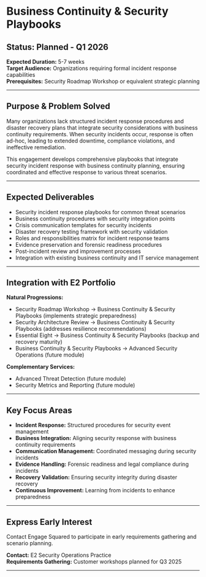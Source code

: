 # Business Continuity & Security Playbooks

## Status: Planned - Q1 2026
**Expected Duration:** 5-7 weeks  
**Target Audience:** Organizations requiring formal incident response capabilities  
**Prerequisites:** Security Roadmap Workshop or equivalent strategic planning

---

## Purpose & Problem Solved

Many organizations lack structured incident response procedures and disaster recovery plans that integrate security considerations with business continuity requirements. When security incidents occur, response is often ad-hoc, leading to extended downtime, compliance violations, and ineffective remediation.

This engagement develops comprehensive playbooks that integrate security incident response with business continuity planning, ensuring coordinated and effective response to various threat scenarios.

---

## Expected Deliverables

- Security incident response playbooks for common threat scenarios
- Business continuity procedures with security integration points
- Crisis communication templates for security incidents
- Disaster recovery testing framework with security validation
- Roles and responsibilities matrix for incident response teams
- Evidence preservation and forensic readiness procedures
- Post-incident review and improvement processes
- Integration with existing business continuity and IT service management

---

## Integration with E2 Portfolio

**Natural Progressions:**
- Security Roadmap Workshop → Business Continuity & Security Playbooks (implements strategic preparedness)
- Security Architecture Review → Business Continuity & Security Playbooks (addresses resilience recommendations)
- Essential Eight → Business Continuity & Security Playbooks (backup and recovery maturity)
- Business Continuity & Security Playbooks → Advanced Security Operations (future module)

**Complementary Services:**
- Advanced Threat Detection (future module)
- Security Metrics and Reporting (future module)

---

## Key Focus Areas

- **Incident Response:** Structured procedures for security event management
- **Business Integration:** Aligning security response with business continuity requirements
- **Communication Management:** Coordinated messaging during security incidents
- **Evidence Handling:** Forensic readiness and legal compliance during incidents
- **Recovery Validation:** Ensuring security integrity during disaster recovery
- **Continuous Improvement:** Learning from incidents to enhance preparedness

---

## Express Early Interest

Contact Engage Squared to participate in early requirements gathering and scenario planning.

**Contact:** E2 Security Operations Practice  
**Requirements Gathering:** Customer workshops planned for Q3 2025

---
